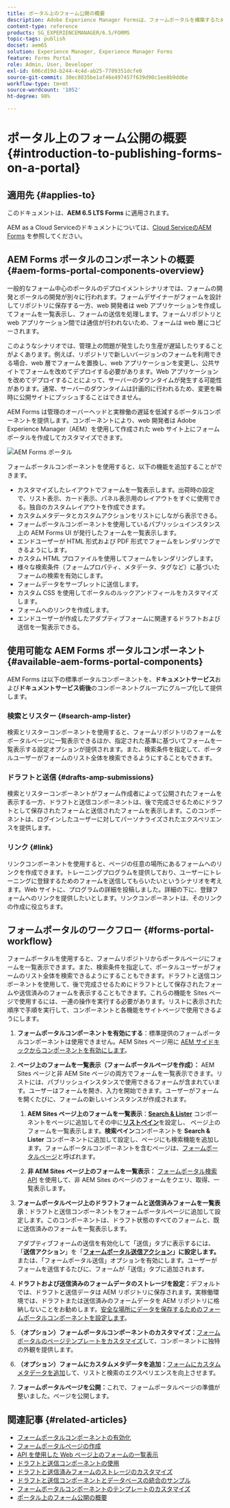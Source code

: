 ```yaml
---
title: ポータル上のフォーム公開の概要
description: Adobe Experience Manager Formsは、フォームポータルを構築するために使用できるコンポーネントを提供します。この記事では、使用可能なフォームポータルのコンポーネントを紹介します。
content-type: reference
products: SG_EXPERIENCEMANAGER/6.5/FORMS
topic-tags: publish
docset: aem65
solution: Experience Manager, Experience Manager Forms
feature: Forms Portal
role: Admin, User, Developer
exl-id: 606cd19d-b244-4c4d-ab25-7709351dcfe0
source-git-commit: 30ec8835be1af46e497457f639d90c1ee8b9dd6e
workflow-type: tm+mt
source-wordcount: '1052'
ht-degree: 98%

---
```


# ポータル上のフォーム公開の概要{#introduction-to-publishing-forms-on-a-portal}

## 適用先 {#applies-to}

このドキュメントは、**AEM 6.5 LTS Forms** に適用されます。

AEM as a Cloud Serviceのドキュメントについては、[Cloud ServiceのAEM Forms](https://experienceleague.adobe.com/docs/experience-manager-cloud-service/content/forms/adaptive-forms-authoring/authoring-adaptive-forms-foundation-components/configure-forms-portal.html?lang=ja) を参照してください。


## AEM Forms ポータルのコンポーネントの概要 {#aem-forms-portal-components-overview}

一般的なフォーム中心のポータルのデプロイメントシナリオでは、フォームの開発とポータルの開発が別々に行われます。フォームデザイナーがフォームを設計してリポジトリに保存する一方、web 開発者は web アプリケーションを作成してフォームを一覧表示し、フォームの送信を処理します。フォームリポジトリと web アプリケーション間では通信が行われないため、フォームは web 層にコピーされます。

このようなシナリオでは、管理上の問題が発生したり生産が遅延したりすることがよくあります。例えば、リポジトリで新しいバージョンのフォームを利用できる場合、web 層でフォームを置換し、web アプリケーションを変更し、公共サイトでフォームを改めてデプロイする必要があります。Web アプリケーションを改めてデプロイすることによって、サーバーのダウンタイムが発生する可能性があります。通常、サーバーのダウンタイムは計画的に行われるため、変更を瞬時に公開サイトにプッシュすることはできません。

AEM Forms は管理のオーバーヘッドと実稼働の遅延を低減するポータルコンポーネントを提供します。コンポーネントにより、web 開発者は Adobe Experience Manager（AEM）を使用して作成された web サイト上にフォームポータルを作成してカスタマイズできます。

![AEM Forms ポータル](assets/aem-forms-portal.png)

フォームポータルコンポーネントを使用すると、以下の機能を追加することができます。

* カスタマイズしたレイアウトでフォームを一覧表示します。出荷時の設定で、リスト表示、カード表示、パネル表示用のレイアウトをすぐに使用できる。独自のカスタムレイアウトを作成できます。
* カスタムメタデータとカスタムアクションをリストにしながら表示できる。
* フォームポータルコンポーネントを使用しているパブリッシュインスタンス上の AEM Forms UI が発行したフォームを一覧表示します。
* エンドユーザーが HTML 形式および PDF 形式でフォームをレンダリングできるようにします。
* カスタム HTML プロファイルを使用してフォームをレンダリングします。
* 様々な検索条件（フォームプロパティ、メタデータ、タグなど）に基づいたフォームの検索を有効にします。 
* フォームデータをサーブレットに送信します。
* カスタム CSS を使用してポータルのルックアンドフィールをカスタマイズします。 
* フォームへのリンクを作成します。
* エンドユーザーが作成したアダプティブフォームに関連するドラフトおよび送信を一覧表示できる。

## 使用可能な AEM Forms ポータルコンポーネント {#available-aem-forms-portal-components}

AEM Forms は以下の標準ポータルコンポーネントを、**ドキュメントサービス**&#x200B;および&#x200B;**ドキュメントサービス術後**&#x200B;のコンポーネントグループにグループ化して提供します。

### 検索とリスター {#search-amp-lister}

検索とリスターコンポーネントを使用すると、フォームリポジトリのフォームをポータルページに一覧表示できるほか、指定された基準に基づいてフォームを一覧表示する設定オプションが提供されます。また、検索条件を指定して、ポータルユーザーがフォームのリスト全体を検索できるようにすることもできます。

### ドラフトと送信 {#drafts-amp-submissions}

検索とリスターコンポーネントがフォーム作成者によって公開されたフォームを表示する一方、ドラフトと送信コンポーネントは、後で完成させるためにドラフトとして保存されたフォームと送信されたフォームを表示します。このコンポーネントは、ログインしたユーザーに対してパーソナライズされたエクスペリエンスを提供します。

### リンク {#link}

リンクコンポーネントを使用すると、ページの任意の場所にあるフォームへのリンクを作成できます。トレーニングプログラムを提供しており、ユーザーにトレーニングに登録するためのフォームを送信してもらいたいというシナリオを考えます。Web サイトに、プログラムの詳細を投稿しました。詳細の下に、登録フォームへのリンクを提供したいとします。リンクコンポーネントは、そのリンクの作成に役立ちます。

## フォームポータルのワークフロー {#forms-portal-workflow}

フォームポータルを使用すると、フォームリポジトリからポータルページにフォームを一覧表示できます。また、検索条件を指定して、ポータルユーザーがフォームのリスト全体を検索できるようにすることもできます。ドラフトと送信コンポーネントを使用して、後で完成させるためにドラフトとして保存されたフォームや送信済みのフォームを表示することもできます。これらの機能を Sites ページで使用するには、一連の操作を実行する必要があります。リストに表示された順序で手順を実行して、コンポーネントと各機能をサイトページで使用できるようにします。

1. **フォームポータルコンポーネントを有効にする**：標準提供のフォームポータルコンポーネントは使用できません。AEM Sites ページ用に [AEM サイドキックからコンポーネントを有効にします](/help/forms/using/enabling-forms-portal-components.md)。
1. **ページ上のフォームを一覧表示（フォームポータルページを作成）：** AEM Sites ページと非 AEM Site ページの両方でフォームを一覧表示できます。リストには、パブリッシュインスタンスで使用できるフォームが含まれています。ユーザーはフォームを開き、入力を開始できます。ユーザーがフォームを開くたびに、フォームの新しいインスタンスが作成されます。

   1. **AEM Sites ページ上のフォームを一覧表示**：**[Search &amp; Lister](../../forms/using/creating-form-portal-page.md)** コンポーネントをページに追加してその中に&#x200B;**[リストペイン](../../forms/using/creating-form-portal-page.md#p-list-pane-p)**&#x200B;を設定し、 ページ上のフォームを一覧表示します。**検索ペイン**&#x200B;コンポーネントを **Search &amp; Lister** コンポーネントに追加して設定し、ページにも検索機能を追加します。フォームポータルコンポーネントを含むページは、[フォームポータルページ](../../forms/using/creating-form-portal-page.md)と呼ばれます。

   1. **非 AEM Sites ページ上のフォームを一覧表示：** [フォームポータル検索 API](/help/forms/using/listing-forms-webpage-using-apis.md) を使用して、非 AEM Sites のページのフォームをクエリ、取得、一覧表示します。

1. **フォームポータルページ上のドラフトフォームと送信済みフォームを一覧表示**：ドラフトと送信コンポーネントをフォームポータルページに追加して設定します。このコンポーネントは、ドラフト状態のすべてのフォームと、既に送信済みのフォームを一覧表示します。

   アダプティブフォームの送信を有効化して「送信」タブに表示するには、「**送信アクション**」を「**[フォームポータル送信アクション](configuring-submit-actions.md)」に設定します。**&#x200B;または、「フォームポータル送信」オプションを有効にします。ユーザーがフォームを送信するたびに、フォームが「送信」タブに追加されます。

1. **ドラフトおよび送信済みのフォームデータのストレージを設定：**&#x200B;デフォルトでは、ドラフトと送信データは AEM リポジトリに保存されます。実稼働環境では、ドラフトまたは送信済みのフォームデータを AEM リポジトリに格納しないことをお勧めします。[安全な場所にデータを保存するためのフォームポータルコンポーネントを設定します](../../forms/using/draft-submission-component.md#customizing-the-storage)。
1. **（オプション）フォームポータルコンポーネントのカスタマイズ：**&#x200B;[フォームポータルのページテンプレートをカスタマイズ](../../forms/using/customizing-templates-forms-portal-components.md)して、コンポーネントに独特の外観を提供します。
1. **（オプション）フォームにカスタムメタデータを追加：**&#x200B;[フォームにカスタムメタデータを追加](../../forms/using/customizing-templates-forms-portal-components.md)して、リストと検索のエクスペリエンスを向上させます。
1. **フォームポータルページを公開：**&#x200B;これで、フォームポータルページの準備が整いました。ページを公開します。

## 関連記事 {#related-articles}

* [フォームポータルコンポーネントの有効化](/help/forms/using/enabling-forms-portal-components.md)
* [フォームポータルページの作成](../../forms/using/creating-form-portal-page.md)
* [API を使用した Web ページ上のフォームの一覧表示](/help/forms/using/listing-forms-webpage-using-apis.md)
* [ドラフトと送信コンポーネントの使用](../../forms/using/draft-submission-component.md)
* [ドラフトと送信済みフォームのストレージのカスタマイズ](../../forms/using/draft-submission-component.md#customizing-the-storage)
* [ドラフトと送信コンポーネントとデータベースの統合のサンプル](integrate-draft-submission-database.md)
* [フォームポータルコンポーネントのテンプレートのカスタマイズ](../../forms/using/customizing-templates-forms-portal-components.md)
* [ポータル上のフォーム公開の概要](../../forms/using/introduction-publishing-forms.md)
